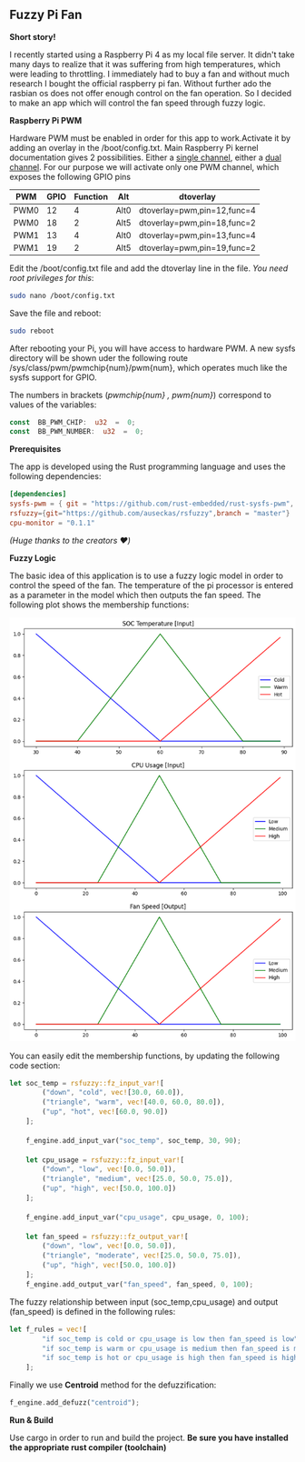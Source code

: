 ## Fuzzy Pi Fan

**Short story!**

I recently started using a Raspberry Pi 4 as my local file server. It didn't take many days to realize that it was suffering from high temperatures, which were leading to throttling. I immediately had to buy a fan and without much research I bought the official raspberry pi fan. Without further ado the rasbian os does not offer enough control on the fan operation. So I decided to make an app which will control the fan speed through fuzzy logic.

**Raspberry Pi PWM**

Hardware PWM must be enabled in order for this app to work.Activate it by adding an overlay in the /boot/config.txt. Main Raspberry Pi kernel documentation gives 2 possibilities. Either a [single channel](https://github.com/raspberrypi/linux/blob/04c8e47067d4873c584395e5cb260b4f170a99ea/arch/arm/boot/dts/overlays/README#L925), either a [dual channel](https://github.com/raspberrypi/linux/blob/04c8e47067d4873c584395e5cb260b4f170a99ea/arch/arm/boot/dts/overlays/README#L944). For our purpose we will activate only one PWM channel, which exposes the following GPIO pins

| PWM  | GPIO | Function | Alt  | dtoverlay                   |
| ---- | ---- | -------- | ---- | --------------------------- |
| PWM0 | 12   | 4        | Alt0 | dtoverlay=pwm,pin=12,func=4 |
| PWM0 | 18   | 2        | Alt5 | dtoverlay=pwm,pin=18,func=2 |
| PWM1 | 13   | 4        | Alt0 | dtoverlay=pwm,pin=13,func=4 |
| PWM1 | 19   | 2        | Alt5 | dtoverlay=pwm,pin=19,func=2 |

Edit the /boot/config.txt file and add the dtoverlay line in the file. _You need root privileges for this_:

```bash
sudo nano /boot/config.txt
```

Save the file and reboot:

```bash
sudo reboot
```

After rebooting your Pi, you will have access to hardware PWM. A new sysfs directory will be shown uder the following route /sys/class/pwm/pwmchip{num}/pwm{num}, which operates much like the sysfs support for GPIO.

The numbers in brackets (_pwmchip{num} , pwm{num}_) correspond to values of the variables:

```rust
const  BB_PWM_CHIP:  u32  =  0;
const  BB_PWM_NUMBER:  u32  =  0;
```

**Prerequisites**

The app is developed using the Rust programming language and uses the following dependencies:

```toml
[dependencies]
sysfs-pwm = { git = "https://github.com/rust-embedded/rust-sysfs-pwm", branch = "master" }
rsfuzzy={git="https://github.com/auseckas/rsfuzzy",branch = "master"}
cpu-monitor = "0.1.1"
```

_(Huge thanks to the creators ❤️)_

**Fuzzy Logic**

The basic idea of this application is to use a fuzzy logic model in order to control the speed of the fan. The temperature of the pi processor is entered as a parameter in the model which then outputs the fan speed. The following plot shows the membership functions:

![plot](./images/mf_plot.png)

You can easily edit the membership functions, by updating the following code section:

```rust
let soc_temp = rsfuzzy::fz_input_var![
        ("down", "cold", vec![30.0, 60.0]),
        ("triangle", "warm", vec![40.0, 60.0, 80.0]),
        ("up", "hot", vec![60.0, 90.0])
    ];

    f_engine.add_input_var("soc_temp", soc_temp, 30, 90);

    let cpu_usage = rsfuzzy::fz_input_var![
        ("down", "low", vec![0.0, 50.0]),
        ("triangle", "medium", vec![25.0, 50.0, 75.0]),
        ("up", "high", vec![50.0, 100.0])
    ];

    f_engine.add_input_var("cpu_usage", cpu_usage, 0, 100);

    let fan_speed = rsfuzzy::fz_output_var![
        ("down", "low", vec![0.0, 50.0]),
        ("triangle", "moderate", vec![25.0, 50.0, 75.0]),
        ("up", "high", vec![50.0, 100.0])
    ];
    f_engine.add_output_var("fan_speed", fan_speed, 0, 100);
```

The fuzzy relationship between input (soc_temp,cpu_usage) and output (fan_speed) is defined in the following rules:

```rust
let f_rules = vec![
        "if soc_temp is cold or cpu_usage is low then fan_speed is low",
        "if soc_temp is warm or cpu_usage is medium then fan_speed is moderate",
        "if soc_temp is hot or cpu_usage is high then fan_speed is high"
    ];
```

Finally we use **Centroid** method for the defuzzification:

```rust
f_engine.add_defuzz("centroid");
```

**Run & Build**

Use cargo in order to run and build the project. **Be sure you have installed the appropriate rust compiler (toolchain)**
